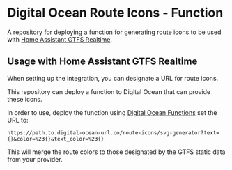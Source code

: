 # Digital Ocean Route Icons - Function

A repository for deploying a function for generating route icons to be used with [Home Assistant GTFS Realtime](https://github.com/bcpearce/homeassistant-gtfs-realtime).

## Usage with Home Assistant GTFS Realtime

When setting up the integration, you can designate a URL for route icons.

This repository can deploy a function to Digital Ocean that can provide these icons.

In order to use, deploy the function using [Digital Ocean Functions](https://docs.digitalocean.com/products/functions/) set the URL to:

`https://path.to.digital-ocean-url.co/route-icons/svg-generator?text={}&color=%23{}&text_color=%23{}`

This will merge the route colors to those designated by the GTFS static data from your provider.